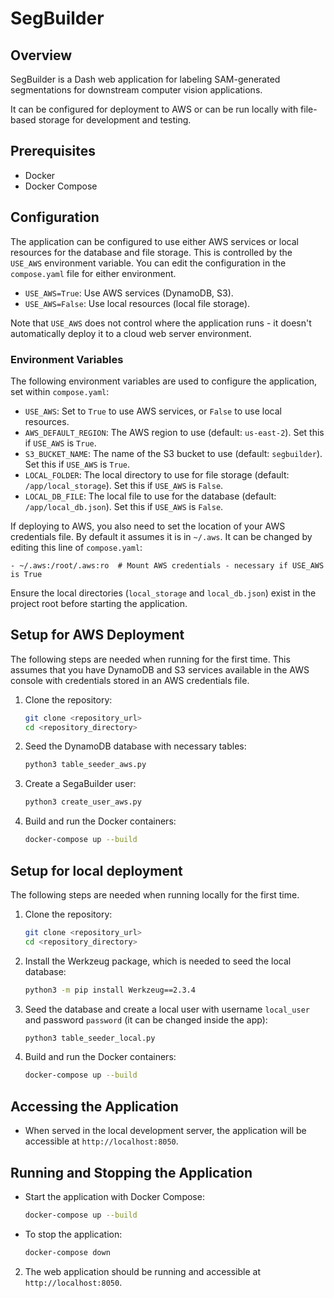 # SegBuilder

## Overview

SegBuilder is a Dash web application for labeling SAM-generated segmentations for downstream computer vision applications.

It can be configured for deployment to AWS or can be run locally with file-based storage for development and testing.

## Prerequisites

- Docker
- Docker Compose

## Configuration

The application can be configured to use either AWS services or local resources for the database and file storage. This is controlled by the `USE_AWS` environment variable. You can edit the configuration in the `compose.yaml` file for either environment.

- `USE_AWS=True`: Use AWS services (DynamoDB, S3).
- `USE_AWS=False`: Use local resources (local file storage).

Note that `USE_AWS` does not control where the application runs - it doesn't automatically deploy it to a cloud web server environment.

### Environment Variables

The following environment variables are used to configure the application, set within `compose.yaml`:

- `USE_AWS`: Set to `True` to use AWS services, or `False` to use local resources.
- `AWS_DEFAULT_REGION`: The AWS region to use (default: `us-east-2`). Set this if `USE_AWS` is `True`.
- `S3_BUCKET_NAME`: The name of the S3 bucket to use (default: `segbuilder`). Set this if `USE_AWS` is `True`.
- `LOCAL_FOLDER`: The local directory to use for file storage (default: `/app/local_storage`). Set this if `USE_AWS` is `False`.
- `LOCAL_DB_FILE`: The local file to use for the database (default: `/app/local_db.json`). Set this if `USE_AWS` is `False`.

If deploying to AWS, you also need to set the location of your AWS credentials file. By default it assumes it is in `~/.aws`. It can be changed by editing this line of `compose.yaml`:

```
- ~/.aws:/root/.aws:ro  # Mount AWS credentials - necessary if USE_AWS is True
```

Ensure the local directories (`local_storage` and `local_db.json`) exist in the project root before starting the application.




## Setup for AWS Deployment

The following steps are needed when running for the first time. This assumes that you have DynamoDB and S3 services available in the AWS console with credentials stored in an AWS credentials file.

1. Clone the repository:
    ```sh
    git clone <repository_url>
    cd <repository_directory>
    ```

2. Seed the DynamoDB database with necessary tables:

    ```sh
    python3 table_seeder_aws.py
    ```

3. Create a SegaBuilder user:
    ```sh
    python3 create_user_aws.py
    ```

4. Build and run the Docker containers:
    ```sh
    docker-compose up --build
    ```

## Setup for local deployment

The following steps are needed when running locally for the first time. 

1. Clone the repository:
    ```sh
    git clone <repository_url>
    cd <repository_directory>
    ```
2. Install the Werkzeug package, which is needed to seed the local database:
    ```sh
    python3 -m pip install Werkzeug==2.3.4
    ```

3. Seed the database and create a local user with username `local_user` and password `password` (it can be changed inside the app):
    ```sh
    python3 table_seeder_local.py
    ```

4. Build and run the Docker containers:
    ```sh
    docker-compose up --build
    ```

## Accessing the Application

- When served in the local development server, the application will be accessible at `http://localhost:8050`.

## Running and Stopping the Application

- Start the application with Docker Compose:
    ```sh
    docker-compose up --build
    ```
- To stop the application:
    ```sh
    docker-compose down
    ```

2. The web application should be running and accessible at `http://localhost:8050`.
